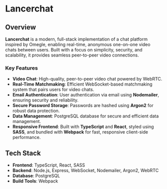 # Lancerchat

## Overview

**Lancerchat** is a modern, full-stack implementation of a chat platform inspired by Omegle, enabling real-time, anonymous one-on-one video chats between users. Built with a focus on simplicity, security, and scalability, it provides seamless peer-to-peer video connections.

### Key Features

- **Video Chat**: High-quality, peer-to-peer video chat powered by WebRTC.
- **Real-Time Matchmaking**: Efficient WebSocket-based matchmaking system that pairs users for video chats.
- **Email Authentication**: User authentication via email using **Nodemailer**, ensuring security and reliability.
- **Secure Password Storage**: Passwords are hashed using **Argon2** for robust data protection.
- **Data Management**: PostgreSQL database for secure and efficient data management.
- **Responsive Frontend**: Built with **TypeScript** and **React**, styled using **SASS**, and bundled with **Webpack** for fast, responsive client-side performance.

## Tech Stack

- **Frontend**: TypeScript, React, SASS
- **Backend**: Node.js, Express, WebSocket, Nodemailer, Argon2, WebRTC
- **Database**: PostgreSQL
- **Build Tools**: Webpack
